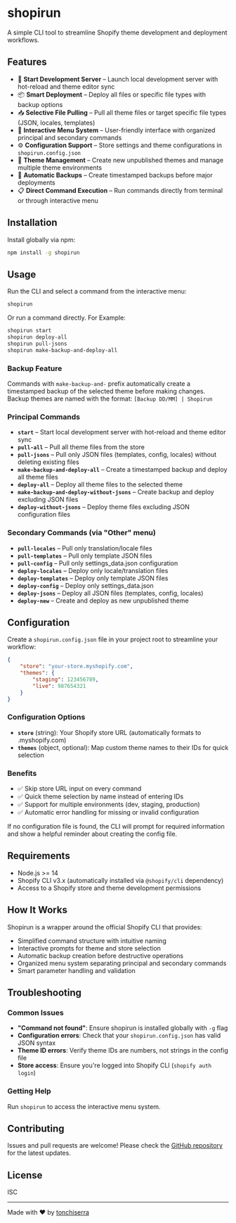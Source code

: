 # shopirun

A simple CLI tool to streamline Shopify theme development and deployment workflows.

## Features
- 🚀 **Start Development Server** – Launch local development server with hot-reload and theme editor sync
- 📦 **Smart Deployment** – Deploy all files or specific file types with backup options
- 📥 **Selective File Pulling** – Pull all theme files or target specific file types (JSON, locales, templates)
- 🎯 **Interactive Menu System** – User-friendly interface with organized principal and secondary commands
- ⚙️ **Configuration Support** – Store settings and theme configurations in `shopirun.config.json`
- 🎨 **Theme Management** – Create new unpublished themes and manage multiple theme environments
- 💾 **Automatic Backups** – Create timestamped backups before major deployments
- 📋 **Direct Command Execution** – Run commands directly from terminal or through interactive menu

## Installation

Install globally via npm:

```bash
npm install -g shopirun
```

## Usage

Run the CLI and select a command from the interactive menu:

```bash
shopirun
```

Or run a command directly. For Example:

```bash
shopirun start
shopirun deploy-all
shopirun pull-jsons
shopirun make-backup-and-deploy-all
```

### Backup Feature
Commands with `make-backup-and-` prefix automatically create a timestamped backup of the selected theme before making changes. Backup themes are named with the format: `[Backup DD/MM] | Shopirun`

### Principal Commands
- **`start`** – Start local development server with hot-reload and theme editor sync
- **`pull-all`** – Pull all theme files from the store
- **`pull-jsons`** – Pull only JSON files (templates, config, locales) without deleting existing files
- **`make-backup-and-deploy-all`** – Create a timestamped backup and deploy all theme files
- **`deploy-all`** – Deploy all theme files to the selected theme
- **`make-backup-and-deploy-without-jsons`** – Create backup and deploy excluding JSON files
- **`deploy-without-jsons`** – Deploy theme files excluding JSON configuration files

### Secondary Commands (via "Other" menu)
- **`pull-locales`** – Pull only translation/locale files
- **`pull-templates`** – Pull only template JSON files  
- **`pull-config`** – Pull only settings_data.json configuration
- **`deploy-locales`** – Deploy only locale/translation files
- **`deploy-templates`** – Deploy only template JSON files
- **`deploy-config`** – Deploy only settings_data.json
- **`deploy-jsons`** – Deploy all JSON files (templates, config, locales)
- **`deploy-new`** – Create and deploy as new unpublished theme

## Configuration

Create a `shopirun.config.json` file in your project root to streamline your workflow:

```json
{
    "store": "your-store.myshopify.com",
    "themes": {
        "staging": 123456789,
        "live": 987654321
    }
}
```

### Configuration Options
- **`store`** (string): Your Shopify store URL (automatically formats to .myshopify.com)
- **`themes`** (object, optional): Map custom theme names to their IDs for quick selection

### Benefits
- ✅ Skip store URL input on every command
- ✅ Quick theme selection by name instead of entering IDs
- ✅ Support for multiple environments (dev, staging, production)
- ✅ Automatic error handling for missing or invalid configuration

If no configuration file is found, the CLI will prompt for required information and show a helpful reminder about creating the config file.

## Requirements
- Node.js >= 14
- Shopify CLI v3.x (automatically installed via `@shopify/cli` dependency)
- Access to a Shopify store and theme development permissions

## How It Works
Shopirun is a wrapper around the official Shopify CLI that provides:
- Simplified command structure with intuitive naming
- Interactive prompts for theme and store selection  
- Automatic backup creation before destructive operations
- Organized menu system separating principal and secondary commands
- Smart parameter handling and validation

## Troubleshooting

### Common Issues
- **"Command not found"**: Ensure shopirun is installed globally with `-g` flag
- **Configuration errors**: Check that your `shopirun.config.json` has valid JSON syntax
- **Theme ID errors**: Verify theme IDs are numbers, not strings in the config file
- **Store access**: Ensure you're logged into Shopify CLI (`shopify auth login`)

### Getting Help
Run `shopirun` to access the interactive menu system.

## Contributing
Issues and pull requests are welcome! Please check the [GitHub repository](https://github.com/tonchiserra/shopirun) for the latest updates.

## License
ISC

---

Made with ❤️ by [tonchiserra](https://github.com/tonchiserra)
